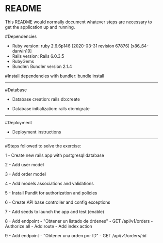 # README

This README would normally document whatever steps are necessary to get the
application up and running.

#Dependencies

* Ruby version: ruby 2.6.6p146 (2020-03-31 revision 67876) [x86_64-darwin19]
* Rails version: Rails 6.0.3.5
* RubyGems
* Bundler: Bundler version 2.1.4

#Install dependencies with bundler: bundle install

----------------------

#Database

* Database creation: rails db:create

* Database initialization: rails db:migrate

----------------------

#Deployment

* Deployment instructions

----------------------

#Steps followed to solve the exercise:

1 - Create new rails app with postgresql database

2 - Add user model

3 - Add order model

4 - Add models associations and validations

5 - Install Pundit for authorization and policies

6 - Create API base controller and config exceptions

7 - Add seeds to launch the app and test (enable)

8 - Add endpoint - "Obtener un listado de órdenes" - GET /api/v1/orders
    - Authorize all
    - Add route
    - Add index action

9 - Add endpoint - "Obtener una orden por ID" - GET /api/v1/orders/:id



